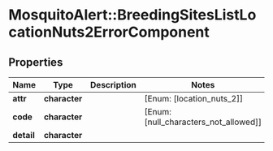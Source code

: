 # MosquitoAlert::BreedingSitesListLocationNuts2ErrorComponent


## Properties
Name | Type | Description | Notes
------------ | ------------- | ------------- | -------------
**attr** | **character** |  | [Enum: [location_nuts_2]] 
**code** | **character** |  | [Enum: [null_characters_not_allowed]] 
**detail** | **character** |  | 


